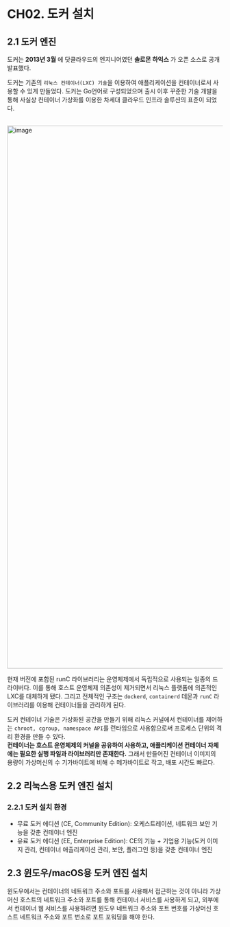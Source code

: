 # CH02. 도커 설치  
## 2.1 도커 엔진
도커는 __2013년 3월__ 에 닷클라우드의 엔지니어였던 __솔로몬 하익스__ 가 오픈 소스로 공개 발표했다.  

도커는 기존의 `리눅스 컨테이너(LXC) 기술`을 이용하여 애플리케이션을 컨테이너로서 사용할 수 있게 만들었다. 
도커는 Go언어로 구성되었으며 출시 이후 꾸준한 기술 개발을 통해 사실상 컨테이너 가상화를 이용한 차세대 클라우드 인프라 솔루션의 표준이 되었다.  
<br>

<img width="1265" alt="image" src="https://user-images.githubusercontent.com/54930365/190628393-c8a88143-0d91-4bed-b9ad-a7e2c792d8dd.png">

현재 버전에 포함된 runC 라이브러리는 운영체제에서 독립적으로 사용되는 일종의 드라이버다. 
이를 통해 호스트 운영체제 의존성이 제거되면서 리눅스 플랫폼에 의존적인 LXC를 대체하게 됐다. 
그리고 전체적인 구조는 `dockerd`, `containerd` 데몬과 `runC` 라이브러리를 이용해 컨테이너들을 관리하게 된다.  

도커 컨테이너 기술은 가상화된 공간을 만들기 위해 리눅스 커널에서 컨테이너를 제어하는 `chroot, cgroup, namespace API`를 런타임으로 사용함으로써 프로세스 단위의 격리 환경을 만들 수 있다.  
__컨테이너는 호스트 운영체제의 커널을 공유하여 사용하고, 애플리케이션 컨테이너 자체에는 필요한 실행 파일과 라이브러리만 존재한다.__ 
그래서 만들어진 컨테이너 이미지의 용량이 가상머신의 수 기가바이트에 비해 수 메가바이트로 작고, 배포 시간도 빠르다. 
<br>  

## 2.2 리눅스용 도커 엔진 설치
### 2.2.1 도커 설치 환경  
- 무료 도커 에디션 (CE, Community Edition): 오케스트레이션, 네트워크 보안 기능을 갖춘 컨테이너 엔진  
- 유료 도커 에디션 (EE, Enterprise Edition): CE의 기능 + 기업용 기능(도커 이미지 관리, 컨테이너 애츨리케이션 관리, 보안, 플러그인 등)을 갖춘 컨테이너 엔진  

## 2.3 윈도우/macOS용 도커 엔진 설치  
윈도우에서는 컨테이너의 네트워크 주소와 포트를 사용해서 접근하는 것이 아니라 가상머신 호스트의 네트워크 주소와 포트를 통해 컨테이너 서비스를 사용하게 되고, 외부에서 컨테이너 웹 서비스를 사용하려면 
윈도우 네트워크 주소와 포트 번호를 가상머신 호스트 네트워크 주소와 포트 번소로 포트 포워딩을 해야 한다.  
